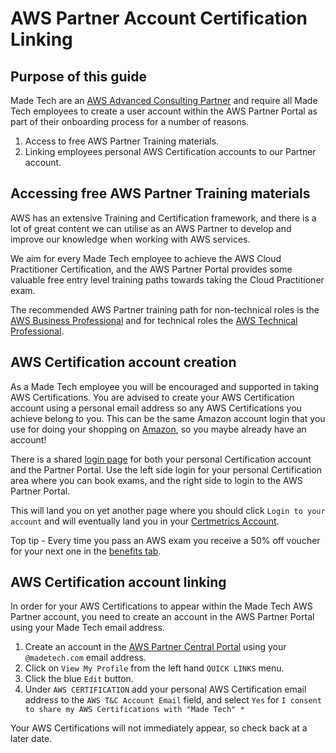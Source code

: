 # AWS Partner Account Certification Linking

## Purpose of this guide

Made Tech are an [AWS Advanced Consulting Partner](https://partners.amazonaws.com/partners/001E0000016ppWOIAY/Made%20Tech) and require all Made Tech employees to create a user account within the AWS Partner Portal as part of their onboarding process for a number of reasons.
 1. Access to free AWS Partner Training materials.
 2. Linking employees personal AWS Certification accounts to our Partner account.

## Accessing free AWS Partner Training materials

AWS has an extensive Training and Certification framework, and there is a lot of great content we can utilise as an AWS Partner to develop and improve our knowledge when working with AWS services.

We aim for every Made Tech employee to achieve the AWS Cloud Practitioner Certification, and the AWS Partner Portal provides some valuable free entry level training paths towards taking the Cloud Practitioner exam.

The recommended AWS Partner training path for non-technical roles is the [AWS Business Professional](https://aws.amazon.com/partners/training/path-bus-pro/) and for technical roles the [AWS Technical Professional](https://aws.amazon.com/partners/training/path-tech-pro/).

## AWS Certification account creation

As a Made Tech employee you will be encouraged and supported in taking AWS Certifications. You are advised to create your AWS Certification account using a personal email address so any AWS Certifications you achieve belong to you. This can be the same Amazon account login that you use for doing your shopping on [Amazon](https://www.amazon.co.uk), so you maybe already have an account!

There is a shared [login page](https://www.aws.training/SignIn) for both your personal Certification account and the Partner Portal. Use the left side login for your personal Certification area where you can book exams, and the right side to login to the AWS Partner Portal.

This will land you on yet another page where you should click `Login to your account` and will eventually land you in your [Certmetrics Account](https://www.certmetrics.com/amazon/).

Top tip - Every time you pass an AWS exam you receive a 50% off voucher for your next one in the [benefits tab](https://www.certmetrics.com/amazon/candidate/benefit_summary.aspx).

## AWS Certification account linking

In order for your AWS Certifications to appear within the Made Tech AWS Partner account, you need to create an account in the AWS Partner Portal using your Made Tech email address.

1. Create an account in the [AWS Partner Central Portal](https://partnercentral.awspartner.com/APNSelfRegister) using your `@madetech.com` email address.
2. Click on `View My Profile` from the left hand `QUICK LINKS` menu.
3. Click the blue `Edit` button.
4. Under `AWS CERTIFICATION` add your personal AWS Certification email address to the `AWS T&C Account Email` field, and select `Yes` for `I consent to share my AWS Certifications with "Made Tech" *`

Your AWS Certifications will not immediately appear, so check back at a later date.
